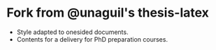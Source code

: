 Fork from @unaguil's thesis-latex
=================================

- Style adapted to onesided documents.
- Contents for a delivery for PhD preparation courses.
